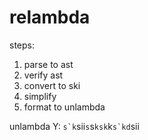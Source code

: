 # relambda

steps:

1. parse to ast
2. verify ast
3. convert to ski
4. simplify
5. format to unlambda


unlambda Y: ``s`k``sii``s``s`ksk`k``s`kd``sii